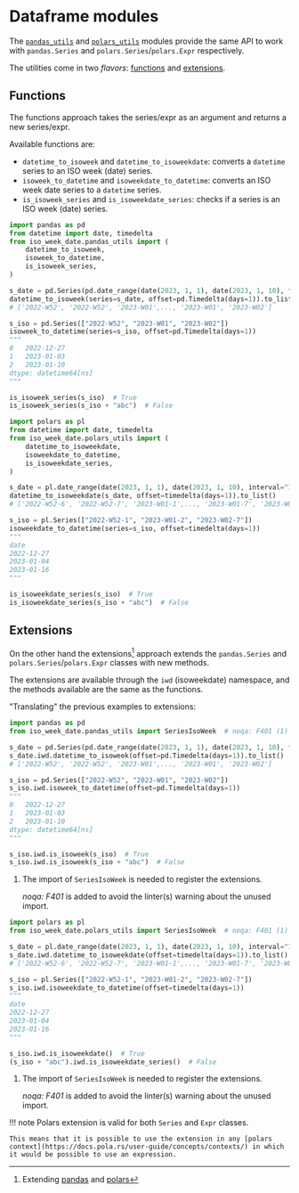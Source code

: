 # Dataframe modules

The [`pandas_utils`](../api/pandas.md) and [`polars_utils`](../api/polars.md) modules provide the same API to work with `pandas.Series` and `polars.Series`/`polars.Expr` respectively.

The utilities come in two _flavors_: [functions](#functions) and [extensions](#extensions).

## Functions

The functions approach takes the series/expr as an argument and returns a new series/expr.

Available functions are:

- `datetime_to_isoweek` and `datetime_to_isoweekdate`: converts a `datetime` series to an ISO week (date) series.
- `isoweek_to_datetime` and `isoweekdate_to_datetime`: converts an ISO week date series to a `datetime` series.
- `is_isoweek_series` and `is_isoweekdate_series`: checks if a series is an ISO week (date) series.

```py title="pandas"
import pandas as pd
from datetime import date, timedelta
from iso_week_date.pandas_utils import (
    datetime_to_isoweek,
    isoweek_to_datetime,
    is_isoweek_series,
)

s_date = pd.Series(pd.date_range(date(2023, 1, 1), date(2023, 1, 10), freq="1d"))
datetime_to_isoweek(series=s_date, offset=pd.Timedelta(days=1)).to_list()
# ['2022-W52', '2022-W52', '2023-W01',..., '2023-W01', '2023-W02']

s_iso = pd.Series(["2022-W52", "2023-W01", "2023-W02"])
isoweek_to_datetime(series=s_iso, offset=pd.Timedelta(days=1))
"""
0   2022-12-27
1   2023-01-03
2   2023-01-10
dtype: datetime64[ns]
"""

is_isoweek_series(s_iso)  # True
is_isoweek_series(s_iso + "abc")  # False
```

```py title="polars"
import polars as pl
from datetime import date, timedelta
from iso_week_date.polars_utils import (
    datetime_to_isoweekdate,
    isoweekdate_to_datetime,
    is_isoweekdate_series,
)

s_date = pl.date_range(date(2023, 1, 1), date(2023, 1, 10), interval="1d", eager=True)
datetime_to_isoweekdate(s_date, offset=timedelta(days=1)).to_list()
# ['2022-W52-6', '2022-W52-7', '2023-W01-1',..., '2023-W01-7', '2023-W02-1']

s_iso = pl.Series(["2022-W52-1", "2023-W01-2", "2023-W02-7"])
isoweekdate_to_datetime(series=s_iso, offset=timedelta(days=1))
"""
date
2022-12-27
2023-01-04
2023-01-16
"""

is_isoweekdate_series(s_iso)  # True
is_isoweekdate_series(s_iso + "abc")  # False
```

## Extensions

On the other hand the extensions[^1] approach extends the `pandas.Series` and `polars.Series`/`polars.Expr` classes with new methods.

The extensions are available through the `iwd` (isoweekdate) namespace, and the methods available are the same as the functions.

"Translating" the previous examples to extensions:

```py title="pandas"
import pandas as pd
from iso_week_date.pandas_utils import SeriesIsoWeek  # noqa: F401 (1)

s_date = pd.Series(pd.date_range(date(2023, 1, 1), date(2023, 1, 10), freq="1d"))
s_date.iwd.datetime_to_isoweek(offset=pd.Timedelta(days=1)).to_list()
# ['2022-W52', '2022-W52', '2023-W01',..., '2023-W01', '2023-W02']

s_iso = pd.Series(["2022-W52", "2023-W01", "2023-W02"])
s_iso.iwd.isoweek_to_datetime(offset=pd.Timedelta(days=1))
"""
0   2022-12-27
1   2023-01-03
2   2023-01-10
dtype: datetime64[ns]
"""

s_iso.iwd.is_isoweek(s_iso)  # True
s_iso.iwd.is_isoweek(s_iso + "abc")  # False
```

1. The import of `SeriesIsoWeek` is needed to register the extensions.

    _noqa: F401_ is added to avoid the linter(s) warning about the unused import.

```py title="polars"
import polars as pl
from iso_week_date.polars_utils import SeriesIsoWeek  # noqa: F401 (1)

s_date = pl.date_range(date(2023, 1, 1), date(2023, 1, 10), interval="1d")
s_date.iwd.datetime_to_isoweekdate(offset=timedelta(days=1)).to_list()
# ['2022-W52-6', '2022-W52-7', '2023-W01-1',..., '2023-W01-7', '2023-W02-1']

s_iso = pl.Series(["2022-W52-1", "2023-W01-2", "2023-W02-7"])
s_iso.iwd.isoweekdate_to_datetime(offset=timedelta(days=1))
"""
date
2022-12-27
2023-01-04
2023-01-16
"""

s_iso.iwd.is_isoweekdate()  # True
(s_iso + "abc").iwd.is_isoweekdate_series()  # False
```

1. The import of `SeriesIsoWeek` is needed to register the extensions.

    _noqa: F401_ is added to avoid the linter(s) warning about the unused import.

!!! note
    Polars extension is valid for both `Series` and `Expr` classes.

    This means that it is possible to use the extension in any [polars context](https://docs.pola.rs/user-guide/concepts/contexts/) in which it would be possible to use an expression.

[^1]: Extending [pandas](https://pandas.pydata.org/docs/development/extending.html) and [polars](https://docs.pola.rs/py-polars/html/reference/api.html)
